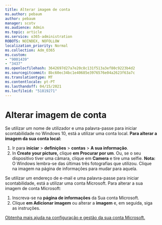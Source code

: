 ```yaml
---
title: Alterar imagem de conta
ms.author: pebaum
author: pebaum
manager: scotv
ms.audience: Admin
ms.topic: article
ms.service: o365-administration
ROBOTS: NOINDEX, NOFOLLOW
localization_priority: Normal
ms.collection: Adm_O365
ms.custom:
- "9001439"
- "3437"
ms.openlocfilehash: 3642697d27a7e20c8c131f513a3ef80c9223b4d2
ms.sourcegitcommit: 8bc60ec34bc1e40685e3976576e04a2623f63a7c
ms.translationtype: MT
ms.contentlocale: pt-PT
ms.lasthandoff: 04/15/2021
ms.locfileid: "51819271"
---
```

# <a name="change-account-picture"></a>Alterar imagem de conta

Se utilizar um nome de utilizador e uma palavra-passe para iniciar scontabilidade no Windows 10, está a utilizar uma conta local. **Para alterar a imagem da sua conta local:**

1. Ir para **iniciar**  >  **definições**  >  **contas**  >  **A sua informação**.
2. In **Create your picture,** clique **em Procurar por um**. Ou, se o seu dispositivo tiver uma câmara, clique em **Camera** e tire uma selfie. 
    **Nota:** O Windows lembra-se das últimas três fotografias que utilizou. Clique na imagem na página de informações para mudar para aquela.

Se utilizar um endereço de e-mail e uma palavra-passe para iniciar scontabilidade, está a utilizar uma conta Microsoft. Para alterar a sua imagem de conta Microsoft:

1. Inscreva-se na **página de informações** da Sua conta Microsoft.
2. Clique **em Adicionar imagem** ou alterar a **imagem** e, em seguida, siga as instruções.

[Obtenha mais ajuda na configuração e gestão da sua conta Microsoft.](https://support.microsoft.com/products/microsoft-account?category=manage-account)
